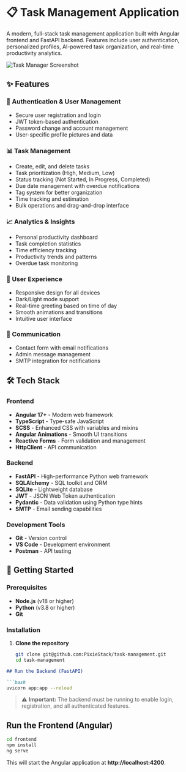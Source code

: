 # 📋 Task Management Application

A modern, full-stack task management application built with Angular frontend and FastAPI backend. Features include user authentication, personalized profiles, AI-powered task organization, and real-time productivity analytics.

![Task Manager Screenshot](assets/screenshots/dashboard.png)

## ✨ Features

### 🔐 Authentication & User Management
- Secure user registration and login
- JWT token-based authentication
- Password change and account management
- User-specific profile pictures and data

### 📊 Task Management
- Create, edit, and delete tasks
- Task prioritization (High, Medium, Low)
- Status tracking (Not Started, In Progress, Completed)
- Due date management with overdue notifications
- Tag system for better organization
- Time tracking and estimation
- Bulk operations and drag-and-drop interface

### 📈 Analytics & Insights
- Personal productivity dashboard
- Task completion statistics
- Time efficiency tracking
- Productivity trends and patterns
- Overdue task monitoring

### 🎨 User Experience
- Responsive design for all devices
- Dark/Light mode support
- Real-time greeting based on time of day
- Smooth animations and transitions
- Intuitive user interface

### 📧 Communication
- Contact form with email notifications
- Admin message management
- SMTP integration for notifications

## 🛠️ Tech Stack

### Frontend
- **Angular 17+** - Modern web framework
- **TypeScript** - Type-safe JavaScript
- **SCSS** - Enhanced CSS with variables and mixins
- **Angular Animations** - Smooth UI transitions
- **Reactive Forms** - Form validation and management
- **HttpClient** - API communication

### Backend
- **FastAPI** - High-performance Python web framework
- **SQLAlchemy** - SQL toolkit and ORM
- **SQLite** - Lightweight database
- **JWT** - JSON Web Token authentication
- **Pydantic** - Data validation using Python type hints
- **SMTP** - Email sending capabilities

### Development Tools
- **Git** - Version control
- **VS Code** - Development environment
- **Postman** - API testing

## 🚀 Getting Started

### Prerequisites
- **Node.js** (v18 or higher)
- **Python** (v3.8 or higher)
- **Git**

### Installation

1. **Clone the repository**
   ```bash
   git clone git@github.com:PixieStack/task-management.git
   cd task-management

```markdown
## Run the Backend (FastAPI)

```bash
uvicorn app:app --reload
```

> ⚠️ **Important:** The backend must be running to enable login, registration, and all authenticated features.

## Run the Frontend (Angular)

```bash
cd frontend
npm install
ng serve
```

This will start the Angular application at **http://localhost:4200**.
```
